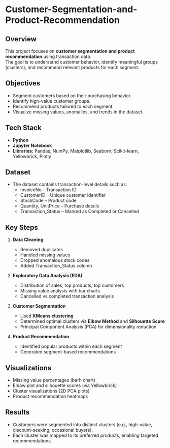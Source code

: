 # Customer-Segmentation-and-Product-Recommendation

## Overview
This project focuses on **customer segmentation and product recommendation** using transaction data.  
The goal is to understand customer behavior, identify meaningful groups (clusters), and recommend relevant products for each segment.

## Objectives
- Segment customers based on their purchasing behavior.  
- Identify high-value customer groups.  
- Recommend products tailored to each segment.  
- Visualize missing values, anomalies, and trends in the dataset.  

## Tech Stack
- **Python**  
- **Jupyter Notebook**  
- **Libraries:** Pandas, NumPy, Matplotlib, Seaborn, Scikit-learn, Yellowbrick, Plotly  

## Dataset
- The dataset contains transaction-level details such as:
  - InvoiceNo – Transaction ID  
  - CustomerID – Unique customer identifier  
  - StockCode – Product code  
  - Quantity, UnitPrice – Purchase details  
  - Transaction_Status – Marked as Completed or Cancelled  


## Key Steps
1. **Data Cleaning**
   - Removed duplicates  
   - Handled missing values  
   - Dropped anomalous stock codes  
   - Added Transaction_Status column  

2. **Exploratory Data Analysis (EDA)**
   - Distribution of sales, top products, top customers  
   - Missing value analysis with bar charts  
   - Cancelled vs completed transaction analysis  

3. **Customer Segmentation**
   - Used **KMeans clustering**  
   - Determined optimal clusters via **Elbow Method** and **Silhouette Score**  
   - Principal Component Analysis (PCA) for dimensionality reduction  

4. **Product Recommendation**
   - Identified popular products within each segment  
   - Generated segment-based recommendations  

## Visualizations
- Missing value percentages (barh chart)  
- Elbow plot and silhouette scores (via Yellowbrick)  
- Cluster visualizations (2D PCA plots)  
- Product recommendation heatmaps  

## Results
- Customers were segmented into distinct clusters (e.g., high-value, discount-seeking, occasional buyers).  
- Each cluster was mapped to its preferred products, enabling targeted recommendations.  

